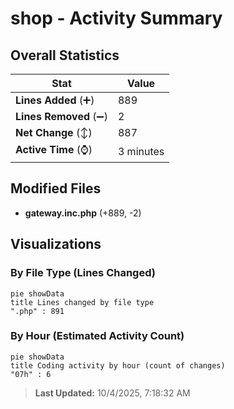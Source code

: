 # shop - Activity Summary 

## Overall Statistics

| Stat                   | Value                                                             |
| ---------------------- | ----------------------------------------------------------------- |
| **Lines Added** (➕)   | 889                                          |
| **Lines Removed** (➖) | 2                                        |
| **Net Change** (↕)    | 887                |
| **Active Time** (⌚)   | 3 minutes |


## Modified Files
- **gateway.inc.php** (+889, -2)

## Visualizations

### By File Type (Lines Changed)

```mermaid
pie showData
title Lines changed by file type
".php" : 891
```

### By Hour (Estimated Activity Count)

```mermaid
pie showData
title Coding activity by hour (count of changes)
"07h" : 6
```


> **Last Updated:** 10/4/2025, 7:18:32 AM